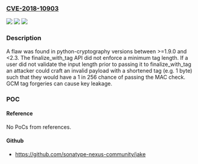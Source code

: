 ### [CVE-2018-10903](https://cve.mitre.org/cgi-bin/cvename.cgi?name=CVE-2018-10903)
![](https://img.shields.io/static/v1?label=Product&message=python-cryptography&color=blue)
![](https://img.shields.io/static/v1?label=Version&message=n%2Fa&color=blue)
![](https://img.shields.io/static/v1?label=Vulnerability&message=CWE-20&color=brighgreen)

### Description

A flaw was found in python-cryptography versions between >=1.9.0 and <2.3. The finalize_with_tag API did not enforce a minimum tag length. If a user did not validate the input length prior to passing it to finalize_with_tag an attacker could craft an invalid payload with a shortened tag (e.g. 1 byte) such that they would have a 1 in 256 chance of passing the MAC check. GCM tag forgeries can cause key leakage.

### POC

#### Reference
No PoCs from references.

#### Github
- https://github.com/sonatype-nexus-community/jake

